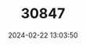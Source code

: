 ---
title: "30847"
category: "Guaiacum coulteri"
draft: false
date: 2024-02-22 13:03:50
languages:
  Spanish; Castilian: ["Guayacan"]
---